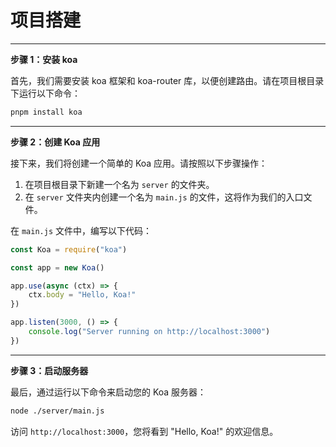# 项目搭建

-----

**步骤 1：安装 koa**

首先，我们需要安装 koa 框架和 koa-router 库，以便创建路由。请在项目根目录下运行以下命令：

```bash
pnpm install koa
```

------

**步骤 2：创建 Koa 应用**

接下来，我们将创建一个简单的 Koa 应用。请按照以下步骤操作：

1. 在项目根目录下新建一个名为 `server` 的文件夹。
2. 在 `server` 文件夹内创建一个名为 `main.js` 的文件，这将作为我们的入口文件。

在 `main.js` 文件中，编写以下代码：

```js
const Koa = require("koa")

const app = new Koa()

app.use(async (ctx) => {
	ctx.body = "Hello, Koa!"
})

app.listen(3000, () => {
	console.log("Server running on http://localhost:3000")
})
```

------

**步骤 3：启动服务器**

最后，通过运行以下命令来启动您的 Koa 服务器：

```bash
node ./server/main.js
```

访问 `http://localhost:3000`，您将看到 "Hello, Koa!" 的欢迎信息。
